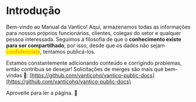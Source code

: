 # Introdução

Bem-vindo ao Manual da Vantico! Aqui, armazenamos todas as informações para nossos próprios funcionários, clientes, colegas do setor e qualquer pessoa interessada. Seguimos a filosofia de que o **conhecimento existe para ser compartilhado**, por isso, desde que os dados não sejam <mark style="color:orange;">**confidenciais**</mark>, tentamos publicá-los.

Estamos constantemente adicionando conteúdo e corrigindo problemas, então contribua se desejar! Solicitações de merges são mais que bem-vindas 🙏: [https://github.com/vanticohq/vantico-public-docs](https://github.com/vanticohq/vantico-public-docs)

Aproveite para ler a página. 🙂
